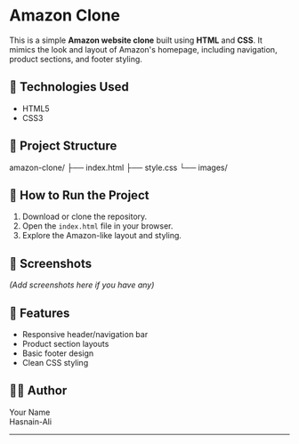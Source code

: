 # Amazon Clone

This is a simple **Amazon website clone** built using **HTML** and **CSS**. It mimics the look and layout of Amazon's homepage, including navigation, product sections, and footer styling.

## 🔧 Technologies Used

- HTML5
- CSS3

## 📁 Project Structure

amazon-clone/
├── index.html
├── style.css
└── images/

## 🚀 How to Run the Project

1. Download or clone the repository.
2. Open the `index.html` file in your browser.
3. Explore the Amazon-like layout and styling.

## 📸 Screenshots

*(Add screenshots here if you have any)*

## 📌 Features

- Responsive header/navigation bar
- Product section layouts
- Basic footer design
- Clean CSS styling

## 🙋‍♂️ Author

Your Name  
Hasnain-Ali

---

